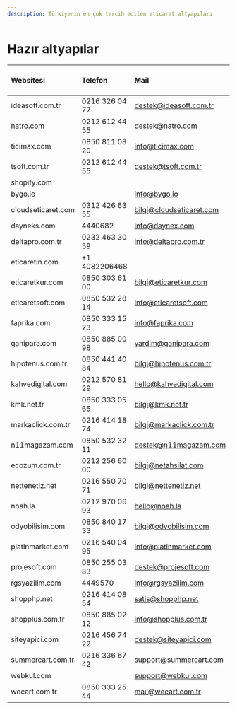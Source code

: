 ```yaml
---
description: Türkiyenin en çok tercih edilen eticaret altyapıları
---
```


# Hazır altyapılar



| Websitesi | Telefon | Mail | Anında Sanal Pos |
| :--- | :--- | :--- | :--- |
| ideasoft.com.tr | 0216 326 04 77 | destek@ideasoft.com.tr | var |
| natro.com | 0212 612 44 55 | destek@natro.com | var |
| ticimax.com | 0850 811 08 20 | info@ticimax.com | var |
| tsoft.com.tr | 0212 612 44 55 | destek@tsoft.com.tr | var |
| shopify.com |  |  | yok |
| bygo.io |  | info@bygo.io | yok |
| cloudseticaret.com | 0312 426 63 55 | bilgi@cloudseticaret.com | yok |
| dayneks.com | 4440682 | info@daynex.com | yok |
| deltapro.com.tr | 0232 463 30 59 | info@deltapro.com.tr | yok |
| eticaretin.com | +1 4082206468 | ​ | yok |
| eticaretkur.com | 0850 303 61 00 | bilgi@eticaretkur.com | yok |
| eticaretsoft.com | 0850 532 28 14 | info@eticaretsoft.com | yok |
| faprika.com | 0850 333 15 23 | info@faprika.com | yok |
| ganipara.com | 0850 885 00 98 | yardim@ganipara.com | yok |
| hipotenus.com.tr | 0850 441 40 84 | bilgi@hipotenus.com.tr | yok |
| kahvedigital.com | 0212 570 81 29 | hello@kahvedigital.com | yok |
| kmk.net.tr | 0850 333 05 65 | bilgi@kmk.net.tr | yok |
| markaclick.com.tr | 0216 414 18 74 | bilgi@markaclick.com.tr | yok |
| n11magazam.com | 0850 532 32 11 | destek@n11magazam.com | yok |
| ecozum.com.tr | 0212 256 60 00 | bilgi@netahsilat.com | yok |
| nettenetiz.net | 0216 550 70 71 | bilgi@nettenetiz.net | yok |
| noah.la | 0212 970 06 93 | hello@noah.la | yok |
| odyobilisim.com | 0850 840 17 33 | bilgi@odyobilisim.com | yok |
| platinmarket.com | 0216 540 04 95 | info@platinmarket.com | yok |
| projesoft.com | 0850 255 03 83 | destek@projesoft.com | yok |
| rgsyazilim.com | 4449570 | info@rgsyazilim.com | yok |
| shopphp.net | 0216 414 08 54 | satis@shopphp.net | yok |
| shopplus.com.tr | 0850 885 02 12 | info@shopplus.com.tr | yok |
| siteyapici.com | 0216 456 74 22 | destek@siteyapici.com | yok |
| summercart.com.tr | 0216 336 67 42 | support@summercart.com | yok |
| webkul.com | ​ | support@webkul.com | yok |
| wecart.com.tr | 0850 333 25 44 | mail@wecart.com.tr | yok |

